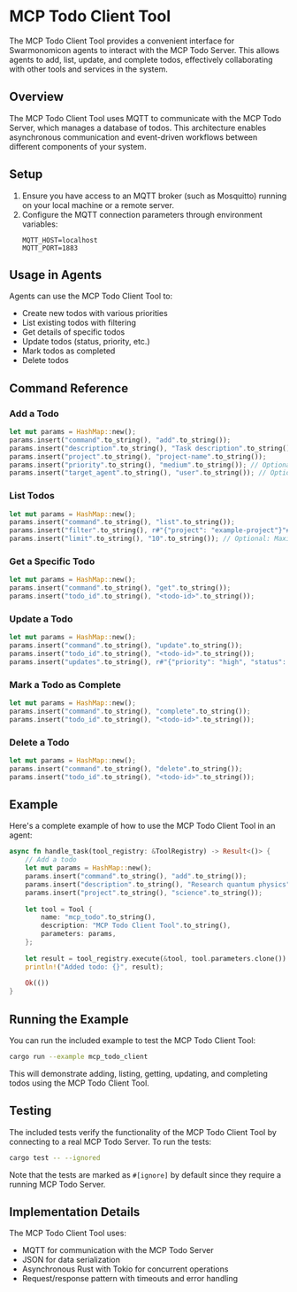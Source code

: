 # MCP Todo Client Tool

The MCP Todo Client Tool provides a convenient interface for Swarmonomicon agents to interact with the MCP Todo Server. This allows agents to add, list, update, and complete todos, effectively collaborating with other tools and services in the system.

## Overview

The MCP Todo Client Tool uses MQTT to communicate with the MCP Todo Server, which manages a database of todos. This architecture enables asynchronous communication and event-driven workflows between different components of your system.

## Setup

1. Ensure you have access to an MQTT broker (such as Mosquitto) running on your local machine or a remote server.
2. Configure the MQTT connection parameters through environment variables:
   ```
   MQTT_HOST=localhost
   MQTT_PORT=1883
   ```

## Usage in Agents

Agents can use the MCP Todo Client Tool to:

- Create new todos with various priorities
- List existing todos with filtering
- Get details of specific todos
- Update todos (status, priority, etc.)
- Mark todos as completed
- Delete todos

## Command Reference

### Add a Todo

```rust
let mut params = HashMap::new();
params.insert("command".to_string(), "add".to_string());
params.insert("description".to_string(), "Task description".to_string());
params.insert("project".to_string(), "project-name".to_string());
params.insert("priority".to_string(), "medium".to_string()); // Optional: low, medium, high, critical
params.insert("target_agent".to_string(), "user".to_string()); // Optional: Which agent should handle this
```

### List Todos

```rust
let mut params = HashMap::new();
params.insert("command".to_string(), "list".to_string());
params.insert("filter".to_string(), r#"{"project": "example-project"}"#.to_string()); // Optional: JSON filter
params.insert("limit".to_string(), "10".to_string()); // Optional: Maximum number of todos to retrieve
```

### Get a Specific Todo

```rust
let mut params = HashMap::new();
params.insert("command".to_string(), "get".to_string());
params.insert("todo_id".to_string(), "<todo-id>".to_string());
```

### Update a Todo

```rust
let mut params = HashMap::new();
params.insert("command".to_string(), "update".to_string());
params.insert("todo_id".to_string(), "<todo-id>".to_string());
params.insert("updates".to_string(), r#"{"priority": "high", "status": "in-progress"}"#.to_string());
```

### Mark a Todo as Complete

```rust
let mut params = HashMap::new();
params.insert("command".to_string(), "complete".to_string());
params.insert("todo_id".to_string(), "<todo-id>".to_string());
```

### Delete a Todo

```rust
let mut params = HashMap::new();
params.insert("command".to_string(), "delete".to_string());
params.insert("todo_id".to_string(), "<todo-id>".to_string());
```

## Example

Here's a complete example of how to use the MCP Todo Client Tool in an agent:

```rust
async fn handle_task(tool_registry: &ToolRegistry) -> Result<()> {
    // Add a todo
    let mut params = HashMap::new();
    params.insert("command".to_string(), "add".to_string());
    params.insert("description".to_string(), "Research quantum physics".to_string());
    params.insert("project".to_string(), "science".to_string());
    
    let tool = Tool {
        name: "mcp_todo".to_string(),
        description: "MCP Todo Client Tool".to_string(),
        parameters: params,
    };
    
    let result = tool_registry.execute(&tool, tool.parameters.clone()).await?;
    println!("Added todo: {}", result);
    
    Ok(())
}
```

## Running the Example

You can run the included example to test the MCP Todo Client Tool:

```bash
cargo run --example mcp_todo_client
```

This will demonstrate adding, listing, getting, updating, and completing todos using the MCP Todo Client Tool.

## Testing

The included tests verify the functionality of the MCP Todo Client Tool by connecting to a real MCP Todo Server. To run the tests:

```bash
cargo test -- --ignored
```

Note that the tests are marked as `#[ignore]` by default since they require a running MCP Todo Server.

## Implementation Details

The MCP Todo Client Tool uses:

- MQTT for communication with the MCP Todo Server
- JSON for data serialization
- Asynchronous Rust with Tokio for concurrent operations
- Request/response pattern with timeouts and error handling 
